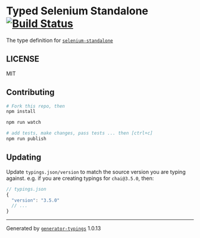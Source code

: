 # Typed Selenium Standalone  [![Build Status](https://travis-ci.org/zelein/typed-selenium-standalone.svg?branch=master)](https://travis-ci.org/zelein/typed-selenium-standalone)


The type definition for [`selenium-standalone`](https://github.com/vvo/selenium-standalone)

## LICENSE

MIT

## Contributing

```sh
# Fork this repo, then
npm install

npm run watch

# add tests, make changes, pass tests ... then [ctrl+c]
npm run publish
```

## Updating

Update `typings.json/version` to match the source version you are typing against.
e.g. if you are creating typings for `chai@3.5.0`, then:

```js
// typings.json
{
  "version": "3.5.0"
  // ...
}
```

----

Generated by [`generator-typings`](https://github.com/typings/generator-typings) 1.0.13
